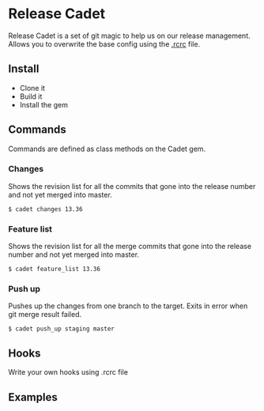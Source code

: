 # Release Cadet
Release Cadet is a set of git magic to help us on our release management.
Allows you to overwrite the base config using the [.rcrc](.rcrc) file.

## Install
* Clone it 
* Build it
* Install the gem

## Commands
Commands are defined as class methods on the Cadet gem.

### Changes
Shows the revision list for all the commits that gone into the release number
and not yet merged into master.

`$ cadet changes 13.36`

### Feature list
Shows the revision list for all the merge commits that gone into the 
release number and not yet merged into master.

`$ cadet feature_list 13.36`

### Push up
Pushes up the changes from one branch to the target. Exits in error when git
 merge result failed.

`$ cadet push_up staging master`

## Hooks
Write your own hooks using .rcrc file

## Examples

